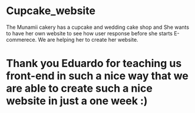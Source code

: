 # Cupcake_website

The Munamii cakery has a cupcake and wedding cake shop and She wants to have her own website to see how user response before she starts E-commerece.
We are helping her to create her website.



# Thank you Eduardo for teaching us front-end in such a nice way that we are able to create such a nice website in just a one week :)
